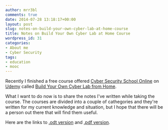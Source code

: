 ```yaml
---
author: mrr3bl
comments: true
date: 2014-07-28 13:18:17+00:00
layout: post
slug: notes-on-build-your-own-cyber-lab-at-home-course
title: Notes on Build Your Own Cyber Lab at Home Course
wordpress_id: 31
categories:
- About me
- Cyber Security
tags:
- education
- mooc
---
```


Recently I finished a free course offered [Cyber Security School Online](http://www.cybersecurityschoolonline.com/) on [Udemy](http://udemy.com/) called [Build Your Own Cyber Lab from Home](https://www.udemy.com/build-your-own-cyber-lab-at-home/#/).

What I want to do now is to share the notes I've written while taking the course. The courses are divided into a couple of cathegories and they're written for my current knowledge and situation, but I hope that there will be a person out there that will find them useful.

Here are the links to [.odt version](https://drive.google.com/file/d/0By-yP9sfB84VTkhGX2g0N1VvLU0/edit?usp=sharing) and [.pdf version](https://drive.google.com/file/d/0By-yP9sfB84VZHA5Zjg4X096Yms/edit?usp=sharing).
